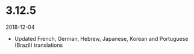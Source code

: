 # 3.12.5

2018-12-04

- Updated French, German, Hebrew, Japanese, Korean and Portuguese (Brazil) translations
